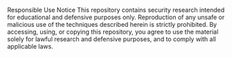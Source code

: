 Responsible Use Notice
This repository contains security research intended for educational and defensive purposes only.
Reproduction of any unsafe or malicious use of the techniques described herein is strictly prohibited.
By accessing, using, or copying this repository, you agree to use the material solely for lawful research and defensive purposes, and to comply with all applicable laws.

